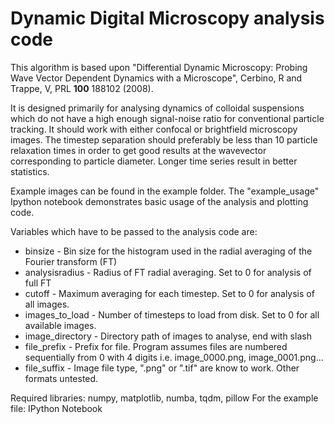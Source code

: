 # Dynamic Digital Microscopy analysis code

This algorithm is based upon "Differential Dynamic Microscopy: Probing Wave Vector Dependent Dynamics with a Microscope", 
Cerbino, R and Trappe, V, PRL **100** 188102 (2008).

It is designed primarily for analysing dynamics of colloidal suspensions which do not have a high enough signal-noise ratio for conventional particle tracking. It should work with either confocal or brightfield microscopy images. The timestep separation should preferably be less than 10 particle relaxation times in order to get good results at the wavevector corresponding to particle diameter. Longer time series result in better statistics.

Example images can be found in the example folder. The "example_usage" Ipython notebook demonstrates basic usage of the analysis and plotting code.

Variables which have to be passed to the analysis code are:
* binsize         - Bin size for the histogram used in the radial averaging of the Fourier transform (FT)
* analysisradius  -	Radius of FT radial averaging. Set to 0 for analysis of full FT
* cutoff          -	Maximum averaging for each timestep. Set to 0 for analysis of all images.
* images_to_load  -	Number of timesteps to load from disk. Set to 0 for all available images.
* image_directory -	Directory path of images to analyse, end with slash
* file_prefix     - Prefix for file. Program assumes files are numbered sequentially from 0 with 4 digits i.e. image_0000.png, image_0001.png...
* file_suffix     - Image file type, ".png" or ".tif" are know to work. Other formats untested.

Required libraries: numpy, matplotlib, numba, tqdm, pillow
For the example file: IPython Notebook